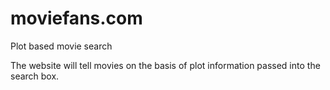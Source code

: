 # moviefans.com
Plot based movie search

The website will tell movies on the basis of plot information passed into the search box. 
